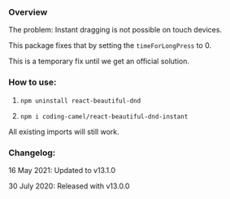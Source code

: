 ### Overview

The problem: Instant dragging is not possible on touch devices.

This package fixes that by setting the `timeForLongPress` to 0.

This is a temporary fix until we get an official solution.

### How to use:

1. `npm uninstall react-beautiful-dnd`

2. `npm i coding-camel/react-beautiful-dnd-instant`

All existing imports will still work.

### Changelog:

16 May 2021: Updated to v13.1.0

30 July 2020: Released with v13.0.0
